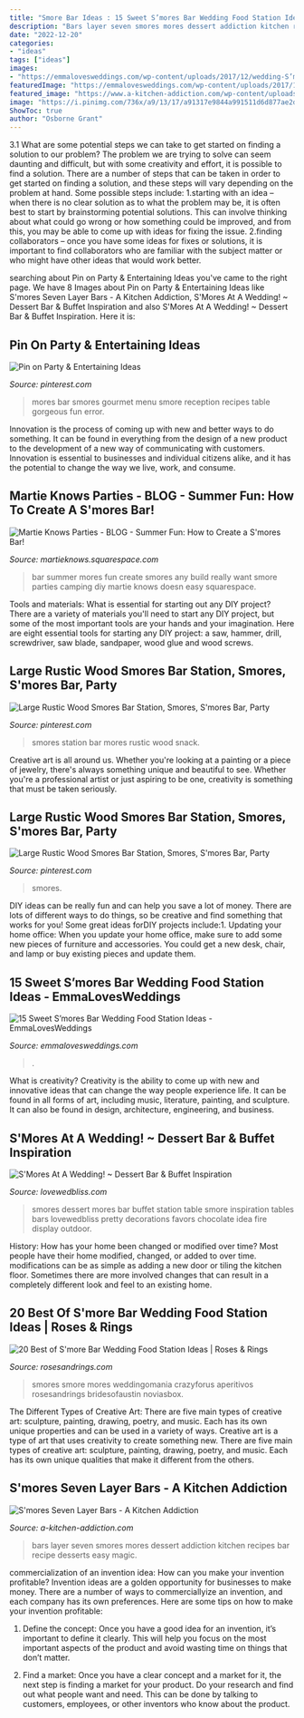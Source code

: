 ```yaml
---
title: "Smore Bar Ideas : 15 Sweet S’mores Bar Wedding Food Station Ideas"
description: "Bars layer seven smores mores dessert addiction kitchen recipes bar recipe desserts easy magic"
date: "2022-12-20"
categories:
- "ideas"
tags: ["ideas"]
images:
- "https://emmalovesweddings.com/wp-content/uploads/2017/12/wedding-S’mores-Bar-food-station-ideas.jpg"
featuredImage: "https://emmalovesweddings.com/wp-content/uploads/2017/12/wedding-S’mores-Bar-food-station-ideas.jpg"
featured_image: "https://www.a-kitchen-addiction.com/wp-content/uploads/2016/05/smores-seven-layer-bars-vert-w-name.jpg"
image: "https://i.pinimg.com/736x/a9/13/17/a91317e9844a991511d6d877ae2d0538.jpg"
ShowToc: true
author: "Osborne Grant"
---
```



3.1 What are some potential steps we can take to get started on finding a solution to our problem?
The problem we are trying to solve can seem daunting and difficult, but with some creativity and effort, it is possible to find a solution. There are a number of steps that can be taken in order to get started on finding a solution, and these steps will vary depending on the problem at hand. Some possible steps include: 
1.starting with an idea – when there is no clear solution as to what the problem may be, it is often best to start by brainstorming potential solutions. This can involve thinking about what could go wrong or how something could be improved, and from this, you may be able to come up with ideas for fixing the issue. 
2.finding collaborators – once you have some ideas for fixes or solutions, it is important to find collaborators who are familiar with the subject matter or who might have other ideas that would work better.

	

		
searching about Pin on Party &amp; Entertaining Ideas you've came to the right page. We have 8 Images about Pin on Party &amp; Entertaining Ideas like S&#039;mores Seven Layer Bars - A Kitchen Addiction, S&#039;Mores At A Wedding! ~ Dessert Bar &amp; Buffet Inspiration and also S&#039;Mores At A Wedding! ~ Dessert Bar &amp; Buffet Inspiration. Here it is:
		
    
## Pin On Party &amp; Entertaining Ideas

<img loading=lazy src="https://i.pinimg.com/originals/92/8c/3d/928c3d9f905e610f0fefe507c0e714b0.png" onerror="this.onerror=null;this.src='https://tse2.mm.bing.net/th?id=OIP.v5PuNvI6UFLlMc30C8Pb4gHaLG&amp;pid=15.1';" alt="Pin on Party &amp; Entertaining Ideas">

_Source: pinterest.com_

>mores bar smores gourmet menu smore reception recipes table gorgeous fun error. 

	

Innovation is the process of coming up with new and better ways to do something. It can be found in everything from the design of a new product to the development of a new way of communicating with customers. Innovation is essential to businesses and individual citizens alike, and it has the potential to change the way we live, work, and consume.

    
## Martie Knows Parties - BLOG - Summer Fun: How To Create A S&#039;mores Bar!

<img loading=lazy src="http://martieknows.squarespace.com/storage/AMTC__37300.jpg?__SQUARESPACE_CACHEVERSION=1275880662888" onerror="this.onerror=null;this.src='https://tse1.mm.bing.net/th?id=OIP.eV4cf1pAR_U1wL8UK3NaogHaLH&amp;pid=15.1';" alt="Martie Knows Parties - BLOG - Summer Fun: How to Create a S&#039;mores Bar!">

_Source: martieknows.squarespace.com_

>bar summer mores fun create smores any build really want smore parties camping diy martie knows doesn easy squarespace. 

	

Tools and materials: What is essential for starting out any DIY project?
There are a variety of materials you'll need to start any DIY project, but some of the most important tools are your hands and your imagination. Here are eight essential tools for starting any DIY project: a saw, hammer, drill, screwdriver, saw blade, sandpaper, wood glue and wood screws.

    
## Large Rustic Wood Smores Bar Station, Smores, S&#039;mores Bar, Party

<img loading=lazy src="https://i.pinimg.com/736x/a9/13/17/a91317e9844a991511d6d877ae2d0538.jpg" onerror="this.onerror=null;this.src='https://tse2.mm.bing.net/th?id=OIP.msQ-PtBCIbFaIc9Op9zM2gHaHT&amp;pid=15.1';" alt="Large Rustic Wood Smores Bar Station, Smores, S&#039;mores Bar, Party">

_Source: pinterest.com_

>smores station bar mores rustic wood snack. 

	

Creative art is all around us. Whether you're looking at a painting or a piece of jewelry, there's always something unique and beautiful to see. Whether you're a professional artist or just aspiring to be one, creativity is something that must be taken seriously.

    
## Large Rustic Wood Smores Bar Station, Smores, S&#039;mores Bar, Party

<img loading=lazy src="https://i.pinimg.com/736x/10/bb/a4/10bba4eeb2261b861f3b1de8eb5223b8.jpg" onerror="this.onerror=null;this.src='https://tse3.mm.bing.net/th?id=OIP.LpK9anqQsI6Jg4LScU6RQAHaHa&amp;pid=15.1';" alt="Large Rustic Wood Smores Bar Station, Smores, S&#039;mores Bar, Party">

_Source: pinterest.com_

>smores. 

	

DIY ideas can be really fun and can help you save a lot of money. There are lots of different ways to do things, so be creative and find something that works for you! Some great ideas forDIY projects include:1. Updating your home office: When you update your home office, make sure to add some new pieces of furniture and accessories. You could get a new desk, chair, and lamp or buy existing pieces and update them.
    
## 15 Sweet S’mores Bar Wedding Food Station Ideas - EmmaLovesWeddings

<img loading=lazy src="https://emmalovesweddings.com/wp-content/uploads/2017/12/wedding-S’mores-Bar-food-station-ideas.jpg" onerror="this.onerror=null;this.src='https://tse2.mm.bing.net/th?id=OIP.jmvr6ZzpDAA0QeEa6AUYVAHaLH&amp;pid=15.1';" alt="15 Sweet S’mores Bar Wedding Food Station Ideas - EmmaLovesWeddings">

_Source: emmalovesweddings.com_

>. 

	

What is creativity?
Creativity is the ability to come up with new and innovative ideas that can change the way people experience life. It can be found in all forms of art, including music, literature, painting, and sculpture. It can also be found in design, architecture, engineering, and business.

    
## S&#039;Mores At A Wedding! ~ Dessert Bar &amp; Buffet Inspiration

<img loading=lazy src="https://www.lovewedbliss.com/wp-content/uploads/2012/05/smores-wedding-station.jpg" onerror="this.onerror=null;this.src='https://tse4.mm.bing.net/th?id=OIP.W2oOUBSx0zkAs-UXA2rQxgHaE7&amp;pid=15.1';" alt="S&#039;Mores At A Wedding! ~ Dessert Bar &amp; Buffet Inspiration">

_Source: lovewedbliss.com_

>smores dessert mores bar buffet station table smore inspiration tables bars lovewedbliss pretty decorations favors chocolate idea fire display outdoor. 

	

History: How has your home been changed or modified over time?
Most people have their home modified, changed, or added to over time. modifications can be as simple as adding a new door or tiling the kitchen floor. Sometimes there are more involved changes that can result in a completely different look and feel to an existing home.

    
## 20 Best Of S&#039;more Bar Wedding Food Station Ideas | Roses &amp; Rings

<img loading=lazy src="http://www.rosesandrings.com/wp-content/uploads/2018/01/rustic-outdoor-smores-bar.jpg" onerror="this.onerror=null;this.src='https://tse3.mm.bing.net/th?id=OIP.pfLhtWS_40WUBeq0LgCa-gHaLH&amp;pid=15.1';" alt="20 Best of S&#039;more Bar Wedding Food Station Ideas | Roses &amp; Rings">

_Source: rosesandrings.com_

>smores smore mores weddingomania crazyforus aperitivos rosesandrings bridesofaustin noviasbox. 

	

The Different Types of Creative Art: There are five main types of creative art: sculpture, painting, drawing, poetry, and music. Each has its own unique properties and can be used in a variety of ways.
Creative art is a type of art that uses creativity to create something new. There are five main types of creative art: sculpture, painting, drawing, poetry, and music. Each has its own unique qualities that make it different from the others.

    
## S&#039;mores Seven Layer Bars - A Kitchen Addiction

<img loading=lazy src="https://www.a-kitchen-addiction.com/wp-content/uploads/2016/05/smores-seven-layer-bars-vert-w-name.jpg" onerror="this.onerror=null;this.src='https://tse4.mm.bing.net/th?id=OIP.dx4MhZtWfUW3ElLeuUtE3QHaLH&amp;pid=15.1';" alt="S&#039;mores Seven Layer Bars - A Kitchen Addiction">

_Source: a-kitchen-addiction.com_

>bars layer seven smores mores dessert addiction kitchen recipes bar recipe desserts easy magic. 

	

commercialization of an invention idea: How can you make your invention profitable?
Invention ideas are a golden opportunity for businesses to make money. There are a number of ways to commerciallyize an invention, and each company has its own preferences. Here are some tips on how to make your invention profitable:
1. Define the concept: Once you have a good idea for an invention, it’s important to define it clearly. This will help you focus on the most important aspects of the product and avoid wasting time on things that don’t matter.

2. Find a market: Once you have a clear concept and a market for it, the next step is finding a market for your product. Do your research and find out what people want and need. This can be done by talking to customers, employees, or other inventors who know about the product.


